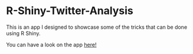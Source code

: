 # R-Shiny-Twitter-Analysis

This is an app I designed to showcase some of the tricks that can be done using R Shiny.

You can have a look on the app <a href="https://rabiibouhestine.shinyapps.io/twitteranalysis/" target="_blank">here!</a>